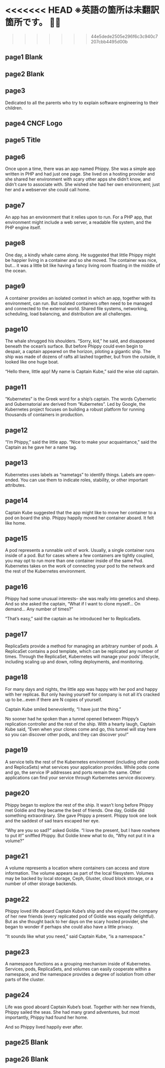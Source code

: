 <<<<<<< HEAD
※英語の箇所は未翻訳箇所です。

=======

>>>>>>> 44e5dede2505e296f6c3c940c7207cbb4495d00b
## page1 Blank

## page2 Blank

## page3
Dedicated to all the parents who try to explain software engineering to their children.

## page4 CNCF Logo

## page5 Title

## page6 
Once upon a time, there was an app named Phippy. She was a simple app written in PHP and had just one page. She lived on a hosting provider and she shared her environment with scary other apps she didn’t know, and didn’t care to associate with. She wished she had her own environment; just her and a webserver she could call home. 


## page7
An app has an environment that it relies upon to run. For a PHP app, that environment might include a web server, a readable file system, and the PHP engine itself.

## page8
One day, a kindly whale came along. He suggested that little Phippy might be happier living in a container and so she moved. The container was nice, but… it was a little bit like having a fancy living room floating in the middle of the ocean.

## page9
A container provides an isolated context in which an app, together with its environment, can run. But isolated containers often need to be managed and connected to the external world. Shared file systems, networking, scheduling, load balancing, and distribution are all challenges.

## page10
The whale shrugged his shoulders. “Sorry, kid,” he said, and disappeared beneath the ocean’s surface. But before Phippy could even begin to despair, a captain appeared on the horizon, piloting a gigantic ship. The ship was made of dozens of rafts all lashed together, but from the outside, it looked like one huge boat.

“Hello there, little app! My name is Captain Kube,” said the wise old captain.

## page11
“Kubernetes” is the Greek word for a ship’s captain. The words Cybernetic and Gubernatorial are derived from “Kubernetes”. Led by Google, the Kubernetes project focuses on building a robust platform for running thousands of containers in production.

## page12
“I’m Phippy,” said the little app.
“Nice to make your acquaintance,” said the Captain as he gave her a name tag. 

## page13
Kubernetes uses labels as “nametags” to identify things. Labels are open-ended. You can use them to indicate roles, stability, or other important attributes.

## page14
Captain Kube suggested that the app might like to move her container to a pod on board the ship. Phippy happily moved her container aboard. It felt like home.

## page15
A pod represents a runnable unit of work. Usually, a single container runs inside of a pod. But for cases where a few containers are tightly coupled, you may opt to run more than one container inside of the same Pod. Kubernetes takes on the work of connecting your pod to the network and the rest of the Kubernetes environment.

## page16
Phippy had some unusual interests– she was really into genetics and sheep. And so she asked the captain, “What if I want to clone myself… On demand… Any number of times?”

“That’s easy,” said the captain as he introduced her to ReplicaSets.

## page17
ReplicaSets provide a method for managing an arbitrary number of pods. A ReplicaSet contains a pod template, which can be replicated any number of times. Through the ReplicaSet, Kubernetes will manage your pods’ lifecycle, including scaling up and down, rolling deployments, and monitoring.

## page18
For many days and nights, the little app was happy with her pod and happy with her replicas. But only having yourself for company is not all it’s cracked up to be…even if there are N copies of yourself.

Captain Kube smiled benevolently, “I have just the thing.”

No sooner had he spoken than a tunnel opened between Phippy’s replication controller and the rest of the ship. With a hearty laugh, Captain Kube said, “Even when your clones come and go, this tunnel will stay here so you can discover other pods, and they can discover you!”

## page19
A service tells the rest of the Kubernetes environment (including other pods and ReplicaSets) what services your application provides. While pods come and go, the service IP addresses and ports remain the same. Other applications can find your service through Kurbernetes service discovery.

## page20
Phippy began to explore the rest of the ship. It wasn’t long before Phippy met Goldie and they became the best of friends. One day, Goldie did something extraordinary. She gave Phippy a present. Phippy took one look and the saddest of sad tears escaped her eye.

“Why are you so sad?” asked Goldie.
“I love the present, but I have nowhere to put it!” sniffled Phippy.
But Goldie knew what to do, “Why not put it in a volume?”

## page21
A volume represents a location where containers can access and store information. The volume appears as part of the local filesystem. Volumes may be backed by local storage, Ceph, Gluster, cloud block storage, or a number of other storage backends.

## page22
Phippy loved life aboard Captain Kube’s ship and she enjoyed the company of her new friends (every replicated pod of Goldie was equally delightful). But as she thought back to her days on the scary hosted provider, she began to wonder if perhaps she could also have a little privacy.

“It sounds like what you need,” said Captain Kube, “is a namespace.”

## page23
A namespace functions as a grouping mechanism inside of Kubernetes. Services, pods, ReplicaSets, and volumes can easily cooperate within a namespace, and the namespace provides a degree of isolation from  other parts of the cluster.

## page24
Life was good aboard Captain Kube’s boat. Together with her new friends, Phippy sailed the seas. She had many grand adventures, but most importantly, Phippy had found her home.

And so Phippy lived happily ever after.

## page25 Blank

## page26 Blank



